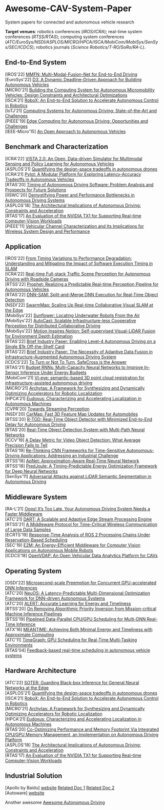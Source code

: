 # Awesome-CAV-System-Paper
System papers for connected and autonomous vehicle research

**Target venues**: robotics conferences (*IROS/ICRA*); real-time system conferences (*RTSS/RTAS*); computing system conferences (*ATC/EuroSys/NSDI/ASPLOS/MICRO/HPCA/ISCA/MobiCom/MobiSys/SenSys/SEC/ICDCS*); robotics journals (*Science Robotics/T-RO/SoRo/RA-L*).

## End-to-End System
[IROS'22] [MMFN: Multi-Modal-Fusion-Net for End-to-End Driving](https://arxiv.org/pdf/2207.00186.pdf) </br>
[EuroSys'22] [D3: A Dynamic Deadline-Driven Approach for Building Autonomous Vehicles](https://dl.acm.org/doi/pdf/10.1145/3492321.3519576) </br>
[MICRO'21] [Building the Computing System for Autonomous Micromobility Vehicles: Design Constraints and Architectural Optimizations](https://ieeexplore.ieee.org/stamp/stamp.jsp?tp=&arnumber=9251973) </br>
[ISCA'21] [RoboX: An End-to-End Solution to Accelerate Autonomous Control in Robotics](https://ieeexplore.ieee.org/document/8416849) </br>
[IoTJ'21] [Computing Systems for Autonomous Driving: State-of-the-Art and Challenges](https://www.weisongshi.org/papers/liu21-CSAD.pdf) </br>
[PIEEE'19] [Edge Computing for Autonomous Driving: Opportunities and Challenges](https://www.weisongshi.org/papers/liu19-EdgeAV.pdf) </br>
[IEEE-Micro'15] [An Open Approach to Autonomous Vehicles](https://ieeexplore.ieee.org/stamp/stamp.jsp?tp=&arnumber=7368032) </br>

## Benchmark and Characterization
[ICRA'22] [VISTA 2.0: An Open, Data-driven Simulator for Multimodal Sensing and Policy Learning for Autonomous Vehicles](https://arxiv.org/pdf/2111.12083.pdf) </br>
[ASPLOS'21] [Quantifying the design-space tradeoffs in autonomous drones](https://dl.acm.org/doi/pdf/10.1145/3445814.3446721) </br>
[ICRA'21] [Pylot: A Modular Platform for Exploring Latency-Accuracy Tradeoffs in Autonomous Vehicles](https://ieeexplore.ieee.org/stamp/stamp.jsp?tp=&arnumber=9561747) </br>
[RTAS'20] [Timing of Autonomous Driving Software: Problem Analysis and Prospects for Future Solutions](https://ieeexplore.ieee.org/abstract/document/9113112) </br>
[IISWC'20] [Demystifying Power and Performance Bottlenecks in Autonomous Driving Systems](https://upcommons.upc.edu/bitstream/handle/2117/334539/Demystifying%20power%20and%20performance%20bottlenecks%20in%20autonomous%20driving%20systems.pdf;jsessionid=BE2D046004B6F65E52A26F52AD0A3CDE?sequence=1) </br>
[ASPLOS'18] [The Architectural Implications of Autonomous Driving: Constraints and Acceleration](https://dl.acm.org/doi/pdf/10.1145/3173162.3173191) </br>
[RTAS'17] [An Evaluation of the NVIDIA TX1 for Supporting Real-time Computer-Vision Workloads](https://ieeexplore.ieee.org/abstract/document/7939053) </br>
[PIEEE'11] [Vehicular Channel Characterization and Its Implications for Wireless System Design and Performance](https://thomaszemen.org/papers/Mecklenbraeuker11_ProceedingsIEEE.pdf)

## Application
[IROS'22] [From Timing Variations to Performance Degradation: Understanding and Mitigating the Impact of Software Execution Timing in SLAM](https://cybersecurity.seas.wustl.edu/paper/ao-iros22.pdf) </br>
[ICRA'22] [Real-time Full-stack Traffic Scene Perception for Autonomous Driving with Roadside Cameras](https://arxiv.org/pdf/2206.09770.pdf) </br>
[RTSS'22] [Prophet: Realizing a Predictable Real-time Perception Pipeline for Autonomous Vehicles](https://www.weisongshi.org/papers/liu22-prophet.pdf) </br>
[RTAS'22] [DNN-SAM: Split-and-Merge DNN Execution for Real-Time Object Detection](https://ieeexplore.ieee.org/abstract/document/9804671) </br>
[NSDI'22] [SwarmMap: Scaling Up Real-time Collaborative Visual SLAM at the Edge](https://www.usenix.org/conference/nsdi22/presentation/xu) </br>
[MobiSys'22] [Sunflower: Locating Underwater Robots From the Air](https://dl.acm.org/doi/pdf/10.1145/3498361.3539773) </br>
[MobiSys'22] [AutoCast: Scalable Infrastructure-less Cooperative Perception for Distributed Collaborative Driving](https://dl.acm.org/doi/pdf/10.1145/3498361.3538925) </br>
[MobiSys'22] [Motion Inspires Notion: Self-supervised Visual-LiDAR Fusion for Environment Depth Estimation](https://dl.acm.org/doi/pdf/10.1145/3498361.3538918) </br>
[RTAS'22] [Brief Industry Paper: Enabling Level-4 Autonomous Driving on a Single $1k Off-the-Shelf Card](https://ieeexplore.ieee.org/stamp/stamp.jsp?tp=&arnumber=9804610) </br>
[RTAS'22] [Brief Industry Paper: The Necessity of Adaptive Data Fusion in Infrastructure-Augmented Autonomous Driving System](https://ieeexplore.ieee.org/stamp/stamp.jsp?tp=&arnumber=9804585) </br>
[ICDCS'22] [To Turn or Not To Turn, SafeCross is the Answer](https://www.weisongshi.org/papers/wu22-SafeCross.pdf) </br>
[RTAS'21] [Budget RNNs: Multi-Capacity Neural Networks to Improve In-Sensor Inference Under Energy Budgets](https://par.nsf.gov/servlets/purl/10294870) </br>
[MobiCom'21] [VI-eye: semantic-based 3D point cloud registration for infrastructure-assisted autonomous driving](https://aiot.ie.cuhk.edu.hk/papers/VI_Eye.pdf) </br>
[MICRO'21] [Archytas: A Framework for Synthesizing and Dynamically Optimizing Accelerators for Robotic Localization](https://dl.acm.org/doi/pdf/10.1145/3466752.3480077) </br>
[HPCA'21] [Eudoxus: Characterizing and Accelerating Localization in Autonomous Machines](https://arxiv.org/pdf/2012.01353.pdf) </br>
[CVPR'20] [Towards Streaming Perception](https://arxiv.org/pdf/2005.10420.pdf) </br>
[NSDI'20] [CarMap: Fast 3D Feature Map Updates for Automobiles](https://www.usenix.org/system/files/nsdi20-paper-ahmad.pdf) </br>
[RTSS'20] [R-TOD: Real-Time Object Detector with Minimized End-to-End Delay for Autonomous Driving](https://ieeexplore.ieee.org/stamp/stamp.jsp?tp=&arnumber=9355528) </br>
[RTAS'20] [Real-Time Object Detection System with Multi-Path Neural Networks](https://ieeexplore.ieee.org/abstract/document/9113124) </br>
[ICCV'19] [A Delay Metric for Video Object Detection: What Average Precision Fails to Tell](https://arxiv.org/pdf/1908.06368.pdf) </br>
[RTAS'19] [Re-Thinking CNN Frameworks for Time-Sensitive Autonomous-Driving Applications: Addressing an Industrial Challenge](https://ieeexplore.ieee.org/abstract/document/8743176) </br>
[RTSS'18] [ApNet: Approximation-Aware Real-Time Neural Network](https://ieeexplore.ieee.org/stamp/stamp.jsp?tp=&arnumber=8603193) </br>
[RTSS'18] [PredJoule: A Timing-Predictable Energy Optimization Framework for Deep Neural Networks](https://ieeexplore.ieee.org/abstract/document/8603196) </br>
[SenSys'11] [Adversarial Attacks against LiDAR Semantic Segmentation in Autonomous Driving](https://dl.acm.org/doi/pdf/10.1145/3485730.3485935) </br>

## Middleware System

[RA-L'21] [Oops! It’s Too Late. Your Autonomous Driving System Needs a Faster Middleware](https://weisongshi.org/papers/wu21-RAL.pdf) </br>
[ATC'21] [DART: A Scalable and Adaptive Edge Stream Processing Engine](https://www.usenix.org/conference/atc21/presentation/liu) </br>
[RTSS'21] [A Middleware Protocol for Time-Critical Wireless Communication of Large Data Samples](https://ieeexplore.ieee.org/stamp/stamp.jsp?tp=&arnumber=9622332) </br>
[ECRTS'19] [Response-Time Analysis of ROS 2 Processing Chains Under Reservation-Based Scheduling](https://drops.dagstuhl.de/opus/volltexte/2019/10743/pdf/LIPIcs-ECRTS-2019-6.pdf)</br>
[SEC'19] [E2M: An Energy-Efficient Middleware for Computer Vision Applications on Autonomous Mobile Robots](https://www.weisongshi.org/papers/liu19-E2M.pdf) </br>
[ICDCS'18] [OpenVDAP: An Open Vehicular Data Analytics Platform for CAVs](https://www.weisongshi.org/papers/zhang18-OpenVDAP.pdf) </br>

## Operating System
[OSDI'22] [Microsecond-scale Preemption for Concurrent GPU-accelerated DNN Inferences](https://www.usenix.org/system/files/osdi22-han.pdf) </br>
[ATC'20] [NeuOS: A Latency-Predictable Multi-Dimensional Optimization Framework for DNN-driven Autonomous Systems](https://www.usenix.org/system/files/atc20-bateni.pdf) </br>
[ATC'20] [ALERT: Accurate Learning for Energy and Timeliness](https://www.usenix.org/conference/atc20/presentation/wan) </br>
[RTSS'20] [On Removing Algorithmic Priority Inversion from Mission-critical Machine Inference Pipelines](https://ieeexplore.ieee.org/stamp/stamp.jsp?tp=&arnumber=9355507) </br>
[RTSS'19] [Pipelined Data-Parallel CPU/GPU Scheduling for Multi-DNN Real-Time Inference](https://ieeexplore.ieee.org/abstract/document/9052147) </br>
[ATX'16] [MEANTIME: Achieving Both Minimal Energy and Timeliness with Approximate Computing](https://www.usenix.org/system/files/conference/atc16/atc16-paper-farrell.pdf) </br>
[ATC'11] [TimeGraph: GPU Scheduling for Real-Time Multi-Tasking Environments](https://www.usenix.org/legacy/events/atc11/tech/final_files/Kato.pdf) </br>
[RTAS'04] [Feedback-based real-time scheduling in autonomous vehicle systems](https://ieeexplore.ieee.org/abstract/document/1317277) </br>

## Hardware Architecture
[ATC'22] [SOTER: Guarding Black-box Inference for General Neural Networks at the Edge](https://www.usenix.org/conference/atc22/presentation/shen) </br>
[ASPLOS'21] [Quantifying the design-space tradeoffs in autonomous drones](https://dl.acm.org/doi/pdf/10.1145/3445814.3446721) </br>
[ISCA'21] [RoboX: An End-to-End Solution to Accelerate Autonomous Control in Robotics](https://ieeexplore.ieee.org/document/8416849) </br>
[MICRO'21] [Archytas: A Framework for Synthesizing and Dynamically Optimizing Accelerators for Robotic Localization](https://dl.acm.org/doi/pdf/10.1145/3466752.3480077) </br>
[HPCA'21] [Eudoxus: Characterizing and Accelerating Localization in Autonomous Machines](https://arxiv.org/pdf/2012.01353.pdf) </br>
[RTAS'20] [Co-Optimizing Performance and Memory Footprint Via Integrated CPU/GPU Memory Management, an Implementation on Autonomous Driving Platform](https://ieeexplore.ieee.org/abstract/document/9113098) </br>
[ASPLOS'18] [The Architectural Implications of Autonomous Driving: Constraints and Acceleration](https://dl.acm.org/doi/pdf/10.1145/3173162.3173191) </br>
[RTAS'17] [An Evaluation of the NVIDIA TX1 for Supporting Real-time Computer-Vision Workloads](https://ieeexplore.ieee.org/abstract/document/7939053) </br>

## Industrial Solution
[Apollo by Baidu] [website](https://developer.apollo.auto/) [Related Doc 1](https://github.com/daohu527/dig-into-apollo) [Related Doc 2](https://blog.csdn.net/qq_25762163/category_9599333.html) </br>
[Autoware] [website](https://www.autoware.org/) </br>


Another awesome [Awesome Autonomous Driving](https://github.com/autonomousdrivingkr/Awesome-Autonomous-Driving)
